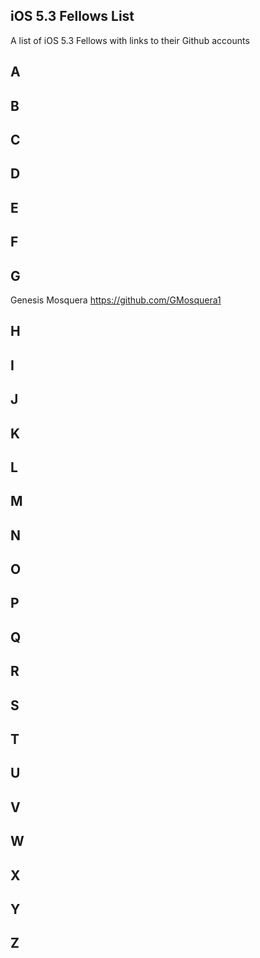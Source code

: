 ## iOS 5.3 Fellows List

A list of iOS 5.3 Fellows with links to their Github accounts

## A 

## B 

## C

## D

## E 

## F

## G 
Genesis Mosquera https://github.com/GMosquera1

## H 

## I 

## J

## K

## L

## M

## N

## O

## P

## Q
 
## R
 
## S 

## T

## U

## V

## W

## X

## Y

## Z

